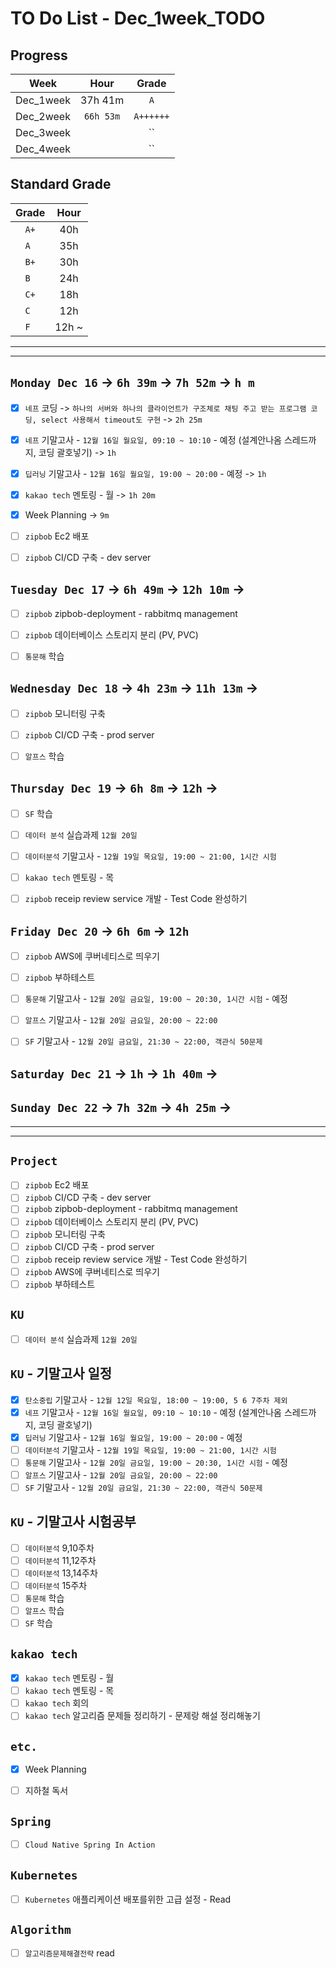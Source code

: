 # TO Do List - Dec_1week_TODO

## Progress
| Week | Hour | Grade |
|:---:|:---:|:---:|
|Dec_1week|37h 41m|`A`|
|Dec_2week|`66h 53m`|`A++++++`|
|Dec_3week||``|
|Dec_4week||``|


## Standard Grade
| Grade | Hour |
|:---:|:---:|
|`A+`|40h|
|`A `|35h|
|`B+`|30h|
|`B `|24h|
|`C+`|18h|
|`C `|12h|
|`F `|12h ~|


---
---

## `Monday Dec 16` -> `6h 39m` -> `7h 52m` -> `h m`
- [x] `네프` 코딩 -> `하나의 서버와 하나의 클라이언트가 구조체로 채팅 주고 받는 프로그램 코딩, select 사용해서 timeout도 구현` -> `2h 25m`
- [x] `네프` 기말고사 - `12월 16일 월요일, 09:10 ~ 10:10` - 예정 (설계안나옴 스레드까지, 코딩 괄호넣기) -> `1h`
- [x] `딥러닝` 기말고사 - `12월 16일 월요일, 19:00 ~ 20:00` - 예정 -> `1h`
- [x] `kakao tech` 멘토링 - 월 -> `1h 20m`
- [x] Week Planning -> `9m`
- [ ] `zipbob` Ec2 배포
- [ ] `zipbob` CI/CD 구축 - dev server


## `Tuesday Dec 17` -> `6h 49m` -> `12h 10m` -> 
- [ ] `zipbob` zipbob-deployment - rabbitmq management
- [ ] `zipbob` 데이터베이스 스토리지 분리 (PV, PVC)
- [ ] `통문해` 학습


## `Wednesday Dec 18` -> `4h 23m` -> `11h 13m` -> 
- [ ] `zipbob` 모니터링 구축
- [ ] `zipbob` CI/CD 구축 - prod server
- [ ] `알프스` 학습


## `Thursday Dec 19` -> `6h 8m` -> `12h` -> 
- [ ] `SF` 학습
- [ ] `데이터 분석` 실습과제 `12월 20일`
- [ ] `데이터분석` 기말고사 - `12월 19일 목요일, 19:00 ~ 21:00, 1시간 시험`
- [ ] `kakao tech` 멘토링 - 목
- [ ] `zipbob` receip review service 개발 - Test Code 완성하기


## `Friday Dec 20` -> `6h 6m` -> `12h`
- [ ] `zipbob` AWS에 쿠버네티스로 띄우기
- [ ] `zipbob` 부하테스트
- [ ] `통문해` 기말고사 - `12월 20일 금요일, 19:00 ~ 20:30, 1시간 시험` - 예정
- [ ] `알프스` 기말고사 - `12월 20일 금요일, 20:00 ~ 22:00`
- [ ] `SF` 기말고사 - `12월 20일 금요일, 21:30 ~ 22:00, 객관식 50문제`

 
## `Saturday Dec 21` -> `1h` -> `1h 40m` -> 



## `Sunday Dec 22` -> `7h 32m` -> `4h 25m` -> 


---
---
## `Project`
- [ ] `zipbob` Ec2 배포
- [ ] `zipbob` CI/CD 구축 - dev server
- [ ] `zipbob` zipbob-deployment - rabbitmq management
- [ ] `zipbob` 데이터베이스 스토리지 분리 (PV, PVC)
- [ ] `zipbob` 모니터링 구축
- [ ] `zipbob` CI/CD 구축 - prod server
- [ ] `zipbob` receip review service 개발 - Test Code 완성하기
- [ ] `zipbob` AWS에 쿠버네티스로 띄우기
- [ ] `zipbob` 부하테스트

## `KU`
- [ ] `데이터 분석` 실습과제 `12월 20일`

## `KU` - 기말고사 일정
- [x] `탄소중립` 기말고사 - `12월 12일 목요일, 18:00 ~ 19:00, 5 6 7주차 제외`
- [x] `네프` 기말고사 - `12월 16일 월요일, 09:10 ~ 10:10` - 예정 (설계안나옴 스레드까지, 코딩 괄호넣기)
- [x] `딥러닝` 기말고사 - `12월 16일 월요일, 19:00 ~ 20:00` - 예정
- [ ] `데이터분석` 기말고사 - `12월 19일 목요일, 19:00 ~ 21:00, 1시간 시험`
- [ ] `통문해` 기말고사 - `12월 20일 금요일, 19:00 ~ 20:30, 1시간 시험` - 예정
- [ ] `알프스` 기말고사 - `12월 20일 금요일, 20:00 ~ 22:00`
- [ ] `SF` 기말고사 - `12월 20일 금요일, 21:30 ~ 22:00, 객관식 50문제`

## `KU` - 기말고사 시험공부
- [ ] `데이터분석` 9,10주차
- [ ] `데이터분석` 11,12주차
- [ ] `데이터분석` 13,14주차
- [ ] `데이터분석` 15주차
- [ ] `통문해` 학습
- [ ] `알프스` 학습
- [ ] `SF` 학습

## `kakao tech`
- [x] `kakao tech` 멘토링 - 월
- [ ] `kakao tech` 멘토링 - 목
- [ ] `kakao tech` 회의
- [ ] `kakao tech` 알고리즘 문제들 정리하기 - 문제랑 해설 정리해놓기

## `etc.`
- [x] Week Planning
- [ ] 지하철 독서



## `Spring`
- [ ] `Cloud Native Spring In Action`

## `Kubernetes`
- [ ] `Kubernetes` 애플리케이션 배포를위한 고급 설정 - Read

## `Algorithm`
- [ ] `알고리즘문제해결전략` read


<br><br>

<!-- > `개인공부` : `6h 30m` -> `25h 36m` -> `22h 19m` -> -->

<br><br>

<!-- 
## `Java`
## `OPIc`
## `토익` 
-->






